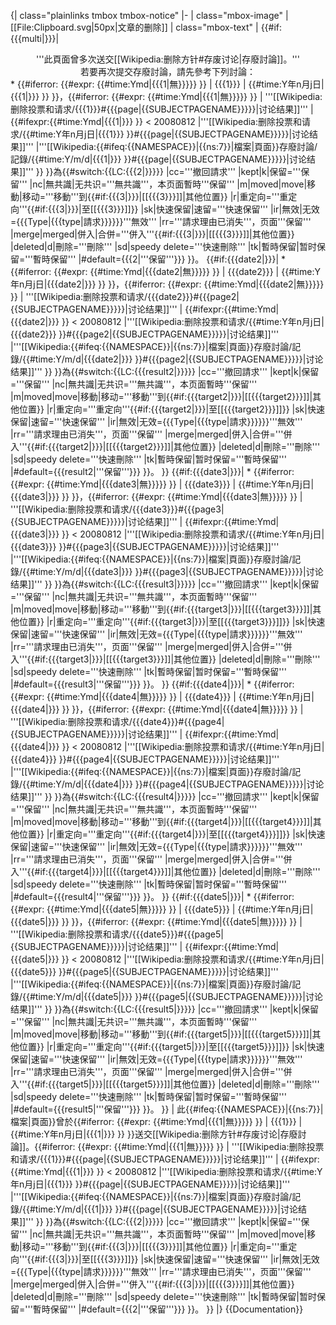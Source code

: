 {| class="plainlinks tmbox tmbox-notice"
|-
| class="mbox-image" | [[File:Clipboard.svg|50px|文章的删除]]
| class="mbox-text" | 
{{#if:{{{multi|}}}|
<!---- 多重討論（multi=1）出現內容開始 ---->
<div align="center">'''此頁面曾多次送交[[Wikipedia:删除方针#存废讨论|存廢討論]]。''' <br />若要再次提交存廢討論，請先參考下列討論：</div>
<!---- 第一筆討論紀錄開始 ---->
* {{#iferror: {{#expr: {{#time:Ymd|{{{1|無}}}}} }} | {{{1}}} | {{#time:Y年n月j日|{{{1|}}} }} }}，{{#iferror: {{#expr: {{#time:Ymd|{{{1|無}}}}} }}
|
 '''[[Wikipedia:删除投票和请求/{{{1}}}#{{{page|{{SUBJECTPAGENAME}}}}}|讨论结果]]'''
|
 {{#ifexpr:{{#time:Ymd|{{{1|}}} }} < 20080812
  |'''[[Wikipedia:删除投票和请求/{{#time:Y年n月j日|{{{1}}} }}#{{{page|{{SUBJECTPAGENAME}}}}}|讨论结果]]'''
  |'''[[Wikipedia:{{#ifeq:{{NAMESPACE}}|{{ns:7}}|檔案|頁面}}存廢討論/記錄/{{#time:Y/m/d|{{{1|}}} }}#{{{page|{{SUBJECTPAGENAME}}}}}|讨论结果]]'''
 }}
}}為{{#switch:{{LC:{{{2|}}}}}
|cc='''撤回請求'''
|kept|k|保留='''保留'''
|nc|無共識|无共识='''無共識'''，本页面暫時'''保留'''
|m|moved|move|移動|移动='''移動'''到{{#if:{{{3|}}}|[[{{{3}}}]]|其他位置}}
|r|重定向='''重定向'''{{#if:{{{3|}}}|至[[{{{3}}}]]}}
|sk|快速保留|速留='''快速保留'''
|ir|無效|无效={{{Type|{{{type|請求}}}}}}'''無效'''
|rr='''請求理由已消失'''，页面'''保留'''
|merge|merged|併入|合併='''併入'''{{#if:{{{3|}}}|[[{{{3}}}]]|其他位置}}
|deleted|d|刪除='''刪除'''
|sd|speedy delete='''快速刪除'''
|tk|暫時保留|暂时保留='''暫時保留'''
|#default={{{2|'''保留'''}}}
}}。
<!---- 第二筆討論紀錄開始 ---->
{{#if:{{{date2|}}}|
* {{#iferror: {{#expr: {{#time:Ymd|{{{date2|無}}}}} }} | {{{date2}}} | {{#time:Y年n月j日|{{{date2|}}} }} }}，{{#iferror: {{#expr: {{#time:Ymd|{{{date2|無}}}}} }}
|
 '''[[Wikipedia:删除投票和请求/{{{date2}}}#{{{page2|{{SUBJECTPAGENAME}}}}}|讨论结果]]'''
|
 {{#ifexpr:{{#time:Ymd|{{{date2|}}} }} < 20080812
  |'''[[Wikipedia:删除投票和请求/{{#time:Y年n月j日|{{{date2}}} }}#{{{page2|{{SUBJECTPAGENAME}}}}}|讨论结果]]'''
  |'''[[Wikipedia:{{#ifeq:{{NAMESPACE}}|{{ns:7}}|檔案|頁面}}存廢討論/記錄/{{#time:Y/m/d|{{{date2|}}} }}#{{{page2|{{SUBJECTPAGENAME}}}}}|讨论结果]]'''
 }}
}}為{{#switch:{{LC:{{{result2|}}}}}
|cc='''撤回請求'''
|kept|k|保留='''保留'''
|nc|無共識|无共识='''無共識'''，本页面暫時'''保留'''
|m|moved|move|移動|移动='''移動'''到{{#if:{{{target2|}}}|[[{{{target2}}}]]|其他位置}}
|r|重定向='''重定向'''{{#if:{{{target2|}}}|至[[{{{target2}}}]]}}
|sk|快速保留|速留='''快速保留'''
|ir|無效|无效={{{Type|{{{type|請求}}}}}}'''無效'''
|rr='''請求理由已消失'''，页面'''保留'''
|merge|merged|併入|合併='''併入'''{{#if:{{{target2|}}}|[[{{{target2}}}]]|其他位置}}
|deleted|d|刪除='''刪除'''
|sd|speedy delete='''快速刪除'''
|tk|暫時保留|暂时保留='''暫時保留'''
|#default={{{result2|'''保留'''}}}
}}。
}}
<!---- 第三筆討論紀錄開始 ---->
{{#if:{{{date3|}}}|
* {{#iferror: {{#expr: {{#time:Ymd|{{{date3|無}}}}} }} | {{{date3}}} | {{#time:Y年n月j日|{{{date3|}}} }} }}，{{#iferror: {{#expr: {{#time:Ymd|{{{date3|無}}}}} }}
|
 '''[[Wikipedia:删除投票和请求/{{{date3}}}#{{{page3|{{SUBJECTPAGENAME}}}}}|讨论结果]]'''
|
 {{#ifexpr:{{#time:Ymd|{{{date3|}}} }} < 20080812
  |'''[[Wikipedia:删除投票和请求/{{#time:Y年n月j日|{{{date3}}} }}#{{{page3|{{SUBJECTPAGENAME}}}}}|讨论结果]]'''
  |'''[[Wikipedia:{{#ifeq:{{NAMESPACE}}|{{ns:7}}|檔案|頁面}}存廢討論/記錄/{{#time:Y/m/d|{{{date3|}}} }}#{{{page3|{{SUBJECTPAGENAME}}}}}|讨论结果]]'''
 }}
}}為{{#switch:{{LC:{{{result3|}}}}}
|cc='''撤回請求'''
|kept|k|保留='''保留'''
|nc|無共識|无共识='''無共識'''，本页面暫時'''保留'''
|m|moved|move|移動|移动='''移動'''到{{#if:{{{target3|}}}|[[{{{target3}}}]]|其他位置}}
|r|重定向='''重定向'''{{#if:{{{target3|}}}|至[[{{{target3}}}]]}}
|sk|快速保留|速留='''快速保留'''
|ir|無效|无效={{{Type|{{{type|請求}}}}}}'''無效'''
|rr='''請求理由已消失'''，页面'''保留'''
|merge|merged|併入|合併='''併入'''{{#if:{{{target3|}}}|[[{{{target3}}}]]|其他位置}}
|deleted|d|刪除='''刪除'''
|sd|speedy delete='''快速刪除'''
|tk|暫時保留|暂时保留='''暫時保留'''
|#default={{{result3|'''保留'''}}}
}}。
}}
<!---- 第四筆討論紀錄開始 ---->
{{#if:{{{date4|}}}|
* {{#iferror: {{#expr: {{#time:Ymd|{{{date4|無}}}}} }} | {{{date4}}} | {{#time:Y年n月j日|{{{date4|}}} }} }}，{{#iferror: {{#expr: {{#time:Ymd|{{{date4|無}}}}} }}
|
 '''[[Wikipedia:删除投票和请求/{{{date4}}}#{{{page4|{{SUBJECTPAGENAME}}}}}|讨论结果]]'''
|
 {{#ifexpr:{{#time:Ymd|{{{date4|}}} }} < 20080812
  |'''[[Wikipedia:删除投票和请求/{{#time:Y年n月j日|{{{date4}}} }}#{{{page4|{{SUBJECTPAGENAME}}}}}|讨论结果]]'''
  |'''[[Wikipedia:{{#ifeq:{{NAMESPACE}}|{{ns:7}}|檔案|頁面}}存廢討論/記錄/{{#time:Y/m/d|{{{date4|}}} }}#{{{page4|{{SUBJECTPAGENAME}}}}}|讨论结果]]'''
 }}
}}為{{#switch:{{LC:{{{result4|}}}}}
|cc='''撤回請求'''
|kept|k|保留='''保留'''
|nc|無共識|无共识='''無共識'''，本页面暫時'''保留'''
|m|moved|move|移動|移动='''移動'''到{{#if:{{{target4|}}}|[[{{{target4}}}]]|其他位置}}
|r|重定向='''重定向'''{{#if:{{{target4|}}}|至[[{{{target4}}}]]}}
|sk|快速保留|速留='''快速保留'''
|ir|無效|无效={{{Type|{{{type|請求}}}}}}'''無效'''
|rr='''請求理由已消失'''，页面'''保留'''
|merge|merged|併入|合併='''併入'''{{#if:{{{target4|}}}|[[{{{target4}}}]]|其他位置}}
|deleted|d|刪除='''刪除'''
|sd|speedy delete='''快速刪除'''
|tk|暫時保留|暂时保留='''暫時保留'''
|#default={{{result4|'''保留'''}}}
}}。
}}
<!---- 第五筆討論紀錄開始 ---->
{{#if:{{{date5|}}}|
* {{#iferror: {{#expr: {{#time:Ymd|{{{date5|無}}}}} }} | {{{date5}}} | {{#time:Y年n月j日|{{{date5|}}} }} }}，{{#iferror: {{#expr: {{#time:Ymd|{{{date5|無}}}}} }}
|
 '''[[Wikipedia:删除投票和请求/{{{date5}}}#{{{page5|{{SUBJECTPAGENAME}}}}}|讨论结果]]'''
|
 {{#ifexpr:{{#time:Ymd|{{{date5|}}} }} < 20080812
  |'''[[Wikipedia:删除投票和请求/{{#time:Y年n月j日|{{{date5}}} }}#{{{page5|{{SUBJECTPAGENAME}}}}}|讨论结果]]'''
  |'''[[Wikipedia:{{#ifeq:{{NAMESPACE}}|{{ns:7}}|檔案|頁面}}存廢討論/記錄/{{#time:Y/m/d|{{{date5|}}} }}#{{{page5|{{SUBJECTPAGENAME}}}}}|讨论结果]]'''
 }}
}}為{{#switch:{{LC:{{{result5|}}}}}
|cc='''撤回請求'''
|kept|k|保留='''保留'''
|nc|無共識|无共识='''無共識'''，本页面暫時'''保留'''
|m|moved|move|移動|移动='''移動'''到{{#if:{{{target5|}}}|[[{{{target5}}}]]|其他位置}}
|r|重定向='''重定向'''{{#if:{{{target5|}}}|至[[{{{target5}}}]]}}
|sk|快速保留|速留='''快速保留'''
|ir|無效|无效={{{Type|{{{type|請求}}}}}}'''無效'''
|rr='''請求理由已消失'''，页面'''保留'''
|merge|merged|併入|合併='''併入'''{{#if:{{{target5|}}}|[[{{{target5}}}]]|其他位置}}
|deleted|d|刪除='''刪除'''
|sd|speedy delete='''快速刪除'''
|tk|暫時保留|暂时保留='''暫時保留'''
|#default={{{result5|'''保留'''}}}
}}。
}}
<!---- 多重討論（multi=1）出現內容結束 ---->
|
<!---- 單一討論出現內容開始 ---->
此{{#ifeq:{{NAMESPACE}}|{{ns:7}}|檔案|頁面}}曾於{{#iferror: {{#expr: {{#time:Ymd|{{{1|無}}}}} }} | {{{1}}} | {{#time:Y年n月j日|{{{1|}}} }} }}送交[[Wikipedia:删除方针#存废讨论|存廢討論]]。{{#iferror: {{#expr: {{#time:Ymd|{{{1|無}}}}} }}
|
 '''[[Wikipedia:删除投票和请求/{{{1}}}#{{{page|{{SUBJECTPAGENAME}}}}}|讨论结果]]'''
|
 {{#ifexpr:{{#time:Ymd|{{{1|}}} }} < 20080812
  |'''[[Wikipedia:删除投票和请求/{{#time:Y年n月j日|{{{1}}} }}#{{{page|{{SUBJECTPAGENAME}}}}}|讨论结果]]'''
  |'''[[Wikipedia:{{#ifeq:{{NAMESPACE}}|{{ns:7}}|檔案|頁面}}存廢討論/記錄/{{#time:Y/m/d|{{{1|}}} }}#{{{page|{{SUBJECTPAGENAME}}}}}|讨论结果]]'''
 }}
}}為{{#switch:{{LC:{{{2|}}}}}
|cc='''撤回請求'''
|kept|k|保留='''保留'''
|nc|無共識|无共识='''無共識'''，本页面暫時'''保留'''
|m|moved|move|移動|移动='''移動'''到{{#if:{{{3|}}}|[[{{{3}}}]]|其他位置}}
|r|重定向='''重定向'''{{#if:{{{3|}}}|至[[{{{3}}}]]}}
|sk|快速保留|速留='''快速保留'''
|ir|無效|无效={{{Type|{{{type|請求}}}}}}'''無效'''
|rr='''請求理由已消失'''，页面'''保留'''
|merge|merged|併入|合併='''併入'''{{#if:{{{3|}}}|[[{{{3}}}]]|其他位置}}
|deleted|d|刪除='''刪除'''
|sd|speedy delete='''快速刪除'''
|tk|暫時保留|暂时保留='''暫時保留'''
|#default={{{2|'''保留'''}}}
}}。
<!---- 單一討論出現內容結束 ---->
}}
|}<noinclude>
{{Documentation}}
</noinclude>